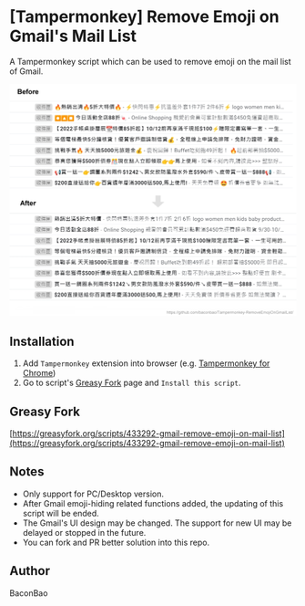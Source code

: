 # [Tampermonkey] Remove Emoji on Gmail's Mail List

A Tampermonkey script which can be used to remove emoji on the mail list of Gmail.

![sample](doc-assets/sample.jpg)

## Installation

1. Add `Tampermonkey` extension into browser (e.g. [Tampermonkey for Chrome](https://chrome.google.com/webstore/detail/tampermonkey/dhdgffkkebhmkfjojejmpbldmpobfkfo))
2. Go to script's [Greasy Fork](https://greasyfork.org/scripts/433292-gmail-remove-emoji-on-mail-list) page and `Install this script`.

## Greasy Fork

[https://greasyfork.org/scripts/433292-gmail-remove-emoji-on-mail-list](https://greasyfork.org/scripts/433292-gmail-remove-emoji-on-mail-list)

## Notes

- Only support for PC/Desktop version.
- After Gmail emoji-hiding related functions added, the updating of this script will be ended.
- The Gmail's UI design may be changed. The support for new UI may be delayed or stopped in the future.
- You can fork and PR better solution into this repo.

## Author

BaconBao
